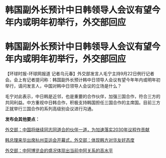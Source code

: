 # 韩国副外长预计中日韩领导人会议有望今年内或明年初举行，外交部回应

# 韩国副外长预计中日韩领导人会议有望今年内或明年初举行，外交部回应

【环球时报-环球网报道
记者乌元春】外交部发言人毛宁主持9月22日例行记者会。会上有记者提问称：韩国副外长预计韩中日领导人会议有望今年年内或明年初举行，请问发言人，中国对韩中日领导人会议的立场是什么？

毛宁对此表示，中日韩是近邻，也是重要的合作伙伴，加强三国合作，符合三方的共同利益。中方重视中日韩合作，积极支持韩国担任三国合作的主席国。目前三方正就举行三国合作的系列高级别会议进行沟通。

**发布会其他要点：**

[外交部：中国将继续同志同道合的伙伴一道，为加速落实2030年议程作贡献](https://new.qq.com/rain/a/20230922A05OUE00)

[韩总理来华出席杭州亚运会开幕式，外交部：体现韩方对华友好态度 ](https://new.qq.com/rain/a/20230922A05O1900)

[外交部：中阿博览会的盛况体现出当前中阿关系的高水平](https://new.qq.com/rain/a/20230922A05PZT00)

